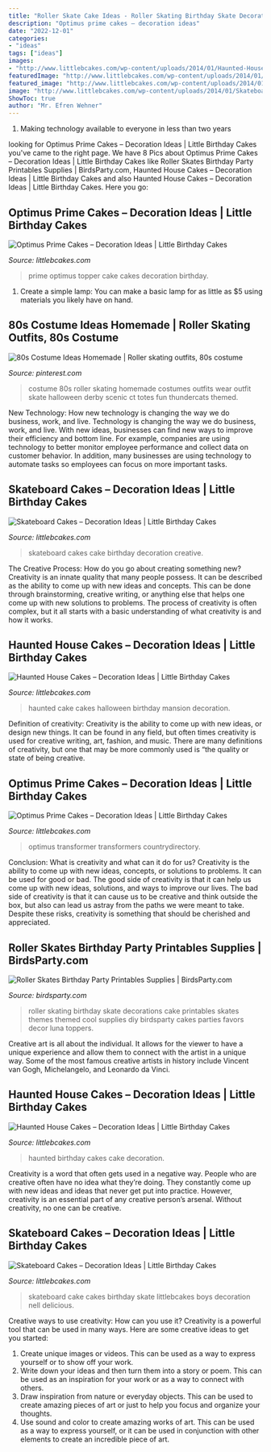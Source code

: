 ```yaml
---
title: "Roller Skate Cake Ideas - Roller Skating Birthday Skate Decorations Cake Printables Skates Themes Themed Cool Supplies Diy Birdsparty Cakes Parties Favors Decor Luna Toppers"
description: "Optimus prime cakes – decoration ideas"
date: "2022-12-01"
categories:
- "ideas"
tags: ["ideas"]
images:
- "http://www.littlebcakes.com/wp-content/uploads/2014/01/Haunted-House-Cake-Images.jpg"
featuredImage: "http://www.littlebcakes.com/wp-content/uploads/2014/01/Skateboard-Cakes-Pictures.jpg"
featured_image: "http://www.littlebcakes.com/wp-content/uploads/2014/01/Optimus-Prime-Cake-Topper.jpg"
image: "http://www.littlebcakes.com/wp-content/uploads/2014/01/Skateboard-Cakes-Pictures.jpg"
ShowToc: true
author: "Mr. Efren Wehner"
---
```



1. Making technology available to everyone in less than two years 

	

		
looking for Optimus Prime Cakes – Decoration Ideas | Little Birthday Cakes you've came to the right page. We have 8 Pics about Optimus Prime Cakes – Decoration Ideas | Little Birthday Cakes like Roller Skates Birthday Party Printables Supplies | BirdsParty.com, Haunted House Cakes – Decoration Ideas | Little Birthday Cakes and also Haunted House Cakes – Decoration Ideas | Little Birthday Cakes. Here you go:
		
    
## Optimus Prime Cakes – Decoration Ideas | Little Birthday Cakes

<img loading=lazy src="http://www.littlebcakes.com/wp-content/uploads/2014/01/Optimus-Prime-Cake-Topper.jpg" onerror="this.onerror=null;this.src='https://tse2.mm.bing.net/th?id=OIP.LFhe4OBFNAi7fuXPhAa7AgHaFj&amp;pid=15.1';" alt="Optimus Prime Cakes – Decoration Ideas | Little Birthday Cakes">

_Source: littlebcakes.com_

>prime optimus topper cake cakes decoration birthday. 

	

1. Create a simple lamp: You can make a basic lamp for as little as $5 using materials you likely have on hand.

    
## 80s Costume Ideas Homemade | Roller Skating Outfits, 80s Costume

<img loading=lazy src="https://i.pinimg.com/736x/e4/81/6a/e4816ae0a0911a0a8ba1b870534d717a--s-costume-halloween-costumes.jpg" onerror="this.onerror=null;this.src='https://tse2.mm.bing.net/th?id=OIP.FfEdAimVc6GQDpgv8lHXlQHaJ4&amp;pid=15.1';" alt="80s Costume Ideas Homemade | Roller skating outfits, 80s costume">

_Source: pinterest.com_

>costume 80s roller skating homemade costumes outfits wear outfit skate halloween derby scenic ct totes fun thundercats themed. 

	

New Technology: How new technology is changing the way we do business, work, and live.
Technology is changing the way we do business, work, and live. With new ideas, businesses can find new ways to improve their efficiency and bottom line. For example, companies are using technology to better monitor employee performance and collect data on customer behavior. In addition, many businesses are using technology to automate tasks so employees can focus on more important tasks.

    
## Skateboard Cakes – Decoration Ideas | Little Birthday Cakes

<img loading=lazy src="http://www.littlebcakes.com/wp-content/uploads/2014/01/Skateboard-Cakes-Pictures.jpg" onerror="this.onerror=null;this.src='https://tse1.mm.bing.net/th?id=OIP.QmqsvTcnYNAgOOPEe5vgdgHaFj&amp;pid=15.1';" alt="Skateboard Cakes – Decoration Ideas | Little Birthday Cakes">

_Source: littlebcakes.com_

>skateboard cakes cake birthday decoration creative. 

	

The Creative Process: How do you go about creating something new?
Creativity is an innate quality that many people possess. It can be described as the ability to come up with new ideas and concepts. This can be done through brainstorming, creative writing, or anything else that helps one come up with new solutions to problems. The process of creativity is often complex, but it all starts with a basic understanding of what creativity is and how it works.

    
## Haunted House Cakes – Decoration Ideas | Little Birthday Cakes

<img loading=lazy src="http://www.littlebcakes.com/wp-content/uploads/2014/01/Haunted-House-Cake-Images.jpg" onerror="this.onerror=null;this.src='https://tse4.mm.bing.net/th?id=OIP.79qyNmKyFWRtCuJzuQdXVgHaJ4&amp;pid=15.1';" alt="Haunted House Cakes – Decoration Ideas | Little Birthday Cakes">

_Source: littlebcakes.com_

>haunted cake cakes halloween birthday mansion decoration. 

	

Definition of creativity:
Creativity is the ability to come up with new ideas, or design new things. It can be found in any field, but often times creativity is used for creative writing, art, fashion, and music. There are many definitions of creativity, but one that may be more commonly used is “the quality or state of being creative.

    
## Optimus Prime Cakes – Decoration Ideas | Little Birthday Cakes

<img loading=lazy src="https://www.littlebcakes.com/wp-content/uploads/2014/01/Optimus-Prime-Birthday-Cake.jpg" onerror="this.onerror=null;this.src='https://tse4.mm.bing.net/th?id=OIP.pi9HBXko-WpthoQOncVG7wHaJ4&amp;pid=15.1';" alt="Optimus Prime Cakes – Decoration Ideas | Little Birthday Cakes">

_Source: littlebcakes.com_

>optimus transformer transformers countrydirectory. 

	

Conclusion: What is creativity and what can it do for us?
Creativity is the ability to come up with new ideas, concepts, or solutions to problems. It can be used for good or bad. The good side of creativity is that it can help us come up with new ideas, solutions, and ways to improve our lives. The bad side of creativity is that it can cause us to be creative and think outside the box, but also can lead us astray from the paths we were meant to take. Despite these risks, creativity is something that should be cherished and appreciated.

    
## Roller Skates Birthday Party Printables Supplies | BirdsParty.com

<img loading=lazy src="http://cdn.shopify.com/s/files/1/1644/7575/products/roller-skates-skating-birthday-party-printables-shop-buy-ideas03_1024x1024.png?v=1481305997" onerror="this.onerror=null;this.src='https://tse3.mm.bing.net/th?id=OIP.YnG0xsqrWujidCagu8ot2QHaJ3&amp;pid=15.1';" alt="Roller Skates Birthday Party Printables Supplies | BirdsParty.com">

_Source: birdsparty.com_

>roller skating birthday skate decorations cake printables skates themes themed cool supplies diy birdsparty cakes parties favors decor luna toppers. 

	

Creative art is all about the individual. It allows for the viewer to have a unique experience and allow them to connect with the artist in a unique way. Some of the most famous creative artists in history include Vincent van Gogh, Michelangelo, and Leonardo da Vinci.

    
## Haunted House Cakes – Decoration Ideas | Little Birthday Cakes

<img loading=lazy src="http://www.littlebcakes.com/wp-content/uploads/2014/01/Haunted-House-Birthday-Cakes-1024x768.jpg" onerror="this.onerror=null;this.src='https://tse1.mm.bing.net/th?id=OIP.12nPqmjwzLLsyarF83dkTwHaFj&amp;pid=15.1';" alt="Haunted House Cakes – Decoration Ideas | Little Birthday Cakes">

_Source: littlebcakes.com_

>haunted birthday cakes cake decoration. 

	

Creativity is a word that often gets used in a negative way. People who are creative often have no idea what they’re doing. They constantly come up with new ideas and ideas that never get put into practice. However, creativity is an essential part of any creative person’s arsenal. Without creativity, no one can be creative.

    
## Skateboard Cakes – Decoration Ideas | Little Birthday Cakes

<img loading=lazy src="https://www.littlebcakes.com/wp-content/uploads/2014/01/Skateboard-Cake-Pictures.jpg" onerror="this.onerror=null;this.src='https://tse2.mm.bing.net/th?id=OIP.iOgXxwvXOgsT4_E1grQVKwHaE6&amp;pid=15.1';" alt="Skateboard Cakes – Decoration Ideas | Little Birthday Cakes">

_Source: littlebcakes.com_

>skateboard cake cakes birthday skate littlebcakes boys decoration nell delicious. 

	

Creative ways to use creativity: How can you use it?
Creativity is a powerful tool that can be used in many ways. Here are some creative ideas to get you started: 
1. Create unique images or videos. This can be used as a way to express yourself or to show off your work.
2. Write down your ideas and then turn them into a story or poem. This can be used as an inspiration for your work or as a way to connect with others.
3. Draw inspiration from nature or everyday objects. This can be used to create amazing pieces of art or just to help you focus and organize your thoughts.
4. Use sound and color to create amazing works of art. This can be used as a way to express yourself, or it can be used in conjunction with other elements to create an incredible piece of art.

